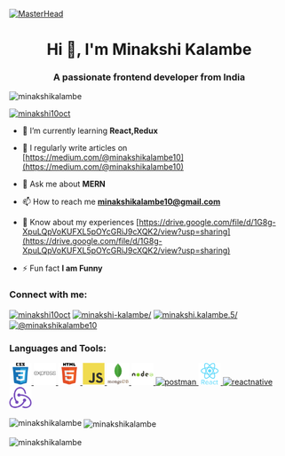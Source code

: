 [![MasterHead](https://res.cloudinary.com/practicaldev/image/fetch/s--NZMLmld6--/c_limit%2Cf_auto%2Cfl_progressive%2Cq_66%2Cw_880/https://dev-to-uploads.s3.amazonaws.com/i/me3nxdmslvhtffb2nn4c.gif)](https://rishavchanda.io)
<h1 align="center">Hi 👋, I'm Minakshi Kalambe</h1>
<h3 align="center">A passionate frontend developer from India</h3>
<img align="right" alt="" width="400" src="https://cdn.dribbble.com/users/17707/screenshots/2413754/rrr.gif"/>
<p align="left"> <img src="https://komarev.com/ghpvc/?username=minakshikalambe&label=Profile%20views&color=0e75b6&style=flat" alt="minakshikalambe" /> </p>

<p align="left"> <a href="https://twitter.com/minakshi10oct" target="blank"><img src="https://img.shields.io/twitter/follow/minakshi10oct?logo=twitter&style=for-the-badge" alt="minakshi10oct" /></a> </p>

- 🌱 I’m currently learning **React,Redux**

- 📝 I regularly write articles on [https://medium.com/@minakshikalambe10](https://medium.com/@minakshikalambe10)

- 💬 Ask me about **MERN**

- 📫 How to reach me **minakshikalambe10@gmail.com**

- 📄 Know about my experiences [https://drive.google.com/file/d/1G8g-XpuLQpVoKUFXL5pOYcGRiJ9cXQK2/view?usp=sharing](https://drive.google.com/file/d/1G8g-XpuLQpVoKUFXL5pOYcGRiJ9cXQK2/view?usp=sharing)

- ⚡ Fun fact **I am Funny**

<h3 align="left">Connect with me:</h3>
<p align="left">
<a href="https://twitter.com/minakshi10oct" target="blank"><img align="center" src="https://raw.githubusercontent.com/rahuldkjain/github-profile-readme-generator/master/src/images/icons/Social/twitter.svg" alt="minakshi10oct" height="30" width="40" /></a>
<a href="https://linkedin.com/in/minakshi-kalambe/" target="blank"><img align="center" src="https://raw.githubusercontent.com/rahuldkjain/github-profile-readme-generator/master/src/images/icons/Social/linked-in-alt.svg" alt="minakshi-kalambe/" height="30" width="40" /></a>
<a href="https://fb.com/minakshi.kalambe.5/" target="blank"><img align="center" src="https://raw.githubusercontent.com/rahuldkjain/github-profile-readme-generator/master/src/images/icons/Social/facebook.svg" alt="minakshi.kalambe.5/" height="30" width="40" /></a>
<a href="https://medium.com/@minakshikalambe10" target="blank"><img align="center" src="https://raw.githubusercontent.com/rahuldkjain/github-profile-readme-generator/master/src/images/icons/Social/medium.svg" alt="@minakshikalambe10" height="30" width="40" /></a>
</p>

<h3 align="left">Languages and Tools:</h3>
<p align="left"> <a href="https://www.w3schools.com/css/" target="_blank" rel="noreferrer"> <img src="https://raw.githubusercontent.com/devicons/devicon/master/icons/css3/css3-original-wordmark.svg" alt="css3" width="40" height="40"/> </a> <a href="https://expressjs.com" target="_blank" rel="noreferrer"> <img src="https://raw.githubusercontent.com/devicons/devicon/master/icons/express/express-original-wordmark.svg" alt="express" width="40" height="40"/> </a> <a href="https://www.w3.org/html/" target="_blank" rel="noreferrer"> <img src="https://raw.githubusercontent.com/devicons/devicon/master/icons/html5/html5-original-wordmark.svg" alt="html5" width="40" height="40"/> </a> <a href="https://developer.mozilla.org/en-US/docs/Web/JavaScript" target="_blank" rel="noreferrer"> <img src="https://raw.githubusercontent.com/devicons/devicon/master/icons/javascript/javascript-original.svg" alt="javascript" width="40" height="40"/> </a> <a href="https://www.mongodb.com/" target="_blank" rel="noreferrer"> <img src="https://raw.githubusercontent.com/devicons/devicon/master/icons/mongodb/mongodb-original-wordmark.svg" alt="mongodb" width="40" height="40"/> </a> <a href="https://nodejs.org" target="_blank" rel="noreferrer"> <img src="https://raw.githubusercontent.com/devicons/devicon/master/icons/nodejs/nodejs-original-wordmark.svg" alt="nodejs" width="40" height="40"/> </a> <a href="https://postman.com" target="_blank" rel="noreferrer"> <img src="https://www.vectorlogo.zone/logos/getpostman/getpostman-icon.svg" alt="postman" width="40" height="40"/> </a> <a href="https://reactjs.org/" target="_blank" rel="noreferrer"> <img src="https://raw.githubusercontent.com/devicons/devicon/master/icons/react/react-original-wordmark.svg" alt="react" width="40" height="40"/> </a> <a href="https://reactnative.dev/" target="_blank" rel="noreferrer"> <img src="https://reactnative.dev/img/header_logo.svg" alt="reactnative" width="40" height="40"/> </a> <a href="https://redux.js.org" target="_blank" rel="noreferrer"> <img src="https://raw.githubusercontent.com/devicons/devicon/master/icons/redux/redux-original.svg" alt="redux" width="40" height="40"/> </a> </p>

<p><img align="left" src="https://github-readme-stats.vercel.app/api/top-langs?username=minakshikalambe&show_icons=true&locale=en&layout=compact" alt="minakshikalambe" /></p>

<p>&nbsp;<img align="center" src="https://github-readme-stats.vercel.app/api?username=minakshikalambe&show_icons=true&locale=en" alt="minakshikalambe" /></p>

<p><img align="center" src="https://github-readme-streak-stats.herokuapp.com/?user=minakshikalambe&" alt="minakshikalambe" /></p>
